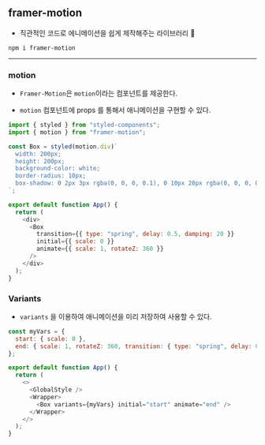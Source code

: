 ## framer-motion

- 직관적인 코드로 에니메이션을 쉽게 제작해주는 라이브러리 🦋

```
npm i framer-motion
```

---

### motion

- `Framer-Motion`은 `motion`이라는 컴포넌트를 제공한다.

- `motion` 컴포넌트에 props 를 통해서 애니메이션을 구현할 수 있다.

```js
import { styled } from "styled-components";
import { motion } from "framer-motion";

const Box = styled(motion.div)`
  width: 200px;
  height: 200px;
  background-color: white;
  border-radius: 10px;
  box-shadow: 0 2px 3px rgba(0, 0, 0, 0.1), 0 10px 20px rgba(0, 0, 0, 0.1);
`;

export default function App() {
  return (
    <div>
      <Box
        transition={{ type: "spring", delay: 0.5, damping: 20 }}
        initial={{ scale: 0 }}
        animate={{ scale: 1, rotateZ: 360 }}
      />
    </div>
  );
}
```

### Variants

- `variants` 을 이용하여 애니메이션을 미리 저장하여 사용할 수 있다.

```js
const myVars = {
  start: { scale: 0 },
  end: { scale: 1, rotateZ: 360, transition: { type: "spring", delay: 0.5 } },
};

export default function App() {
  return (
    <>
      <GlobalStyle />
      <Wrapper>
        <Box variants={myVars} initial="start" animate="end" />
      </Wrapper>
    </>
  );
}
```
